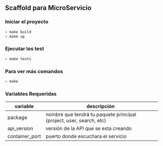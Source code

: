 
Scaffold para MicroServicio
---------------------------

### Iniciar el proyecto

````bash
> make build
> make up
````


### Ejecutar los test

````bash
> make tests
````


### Para ver más comandos

````bash
> make
````


### Variables Requeridas

| variable | descripción |
|----------|-------------|
| package | nombre que tendrá tu paquete principal (project, user, search, etc) |
| api_version | versión de la API que se esta creando |
| container_port | puerto donde escuchara el servicio |
